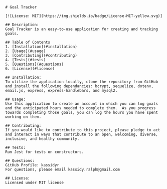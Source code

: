     # Goal Tracker

    [![License: MIT](https://img.shields.io/badge/License-MIT-yellow.svg)]
    
    ## Description:
    Goal Tracker is an easy-to-use application for creating and tracking goals.

    ## Table of Contents
    1. [Installation](#installation)
    2. [Usage](#usage)
    3. [Contributing](#contributing)
    4. [Tests](#tests)
    5. [Questions](#questions)
    6. [License](#license)

    ## Installation:
    To utilize the application locally, clone the repository from GitHub and install the following dependancies: bcrypt, sequelize, dotenv, email.js, express, express-handlebars, and mysql2. 

    ## Usage:
    Use this application to create an account in which you can log goals and the anticipated hours needed to complete them.  As you progress towards completing those goals, you can log the hours you have spent working on them.
    
    ## Contributing:
    If you would like to contribute to this project, please pledge to act and interact in ways that contribute to an open, welcoming, diverse, inclusive, and healthy community.
    
    ## Tests:
    Run Jest for tests on constructors.
    
    ## Questions:
    GitHub Profile: kassidyr 
    For questions, please email kassidy.ralph@gmail.com
    
    ## License:
    Licensed under MIT license
